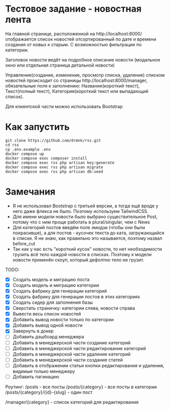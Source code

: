 # Тестовое задание - новостная лента

На главной странице, расположенной на http://localhost:8000/ отображается список новостей отсортированный по дате и времени создания от новых к старым. С возможностью фильтрации по категории.

Заголовок новости ведёт на подробное описание новости (модальное окно или отдельная страница детальной новости)

Управление(создание, изменение, просмотр списка, удаление) списком новостей происходит со страницы http://localhost:8000/manager, обязательные поля к заполнению: Название(короткий текст), Текст(полный текст), Категория(короткий текст или выпадающий список).

Для клиентской части можно использовать Bootstrap

# Как запустить

```
git clone https://github.com/drmnk/rss.git
cd rss
cp .env.example .env
docker compose up
docker compose exec composer install
docker compose exec rss php artisan key:generate
docker compose exec rss php artisan migrate
docker compose exec rss php artisan db:seed
```

# Замечания

-   Я не использовал Bootstrap с третьей версии, а тогда ещё вроде у него даже флекса не было. Поэтому используем TailwindCSS.
-   Для имени модели новости было выбрано существительное Post, потому что с ним проще работать в plural/singular, чем с News
-   Для категорий постов введём поле эмодзи (чтобы они были покрасивше), а для постов - кусочек текста до ката, загружающийся в списке. Я не знаю, как правильно это называется, поэтому назвал before_cut
-   Так как у нас есть "короткий кусок" новости, то нет необходимости грузить всё тело каждой новости в списках. Поэтому к модели новости применён скоуп, который дефолтно тело не грузит.

TODO:

-   [x] Создать модель и миграцию поста
-   [x] Создать модель и миграцию категории
-   [x] Создать фабрику для генерации категорий
-   [x] Создать фабрику для генерации постов в этих категориях
-   [x] Создать сидер для заполнения базы
-   [x] Сверстать страничку: категории слева, новости справа
-   [x] Вывести весь список новостей
-   [x] Добавить вывод новости только по категории
-   [x] Добавить вывод одной новости
-   [x] Завернуть в докер
-   [ ] Добавить дэшбоард менеджера
-   [ ] Добавить в менеджерской части создание категорий
-   [ ] Добавить в менеджерской части редактирование категорий
-   [ ] Добавить в менеджерской части удаление категорий
-   [ ] Добавить в менеджерской части создание статей
-   [ ] Добавить в отображении статьи кнопки редактирования и удаления, видимые только менеджеру
-   [ ] Добавить пагинацию

Роутинг:
/posts - все посты
/posts/{category} - все посты в категории
/posts/{category}/{id}-{slug} - один пост

/manager/{category} - список категорий для редактирования
